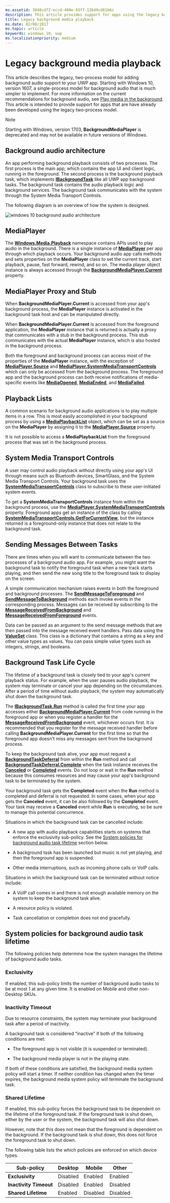 ```yaml
---
ms.assetid: 3848cd72-eccd-400e-93ff-13649cd81b6c
description: This article provides support for apps using the legacy background media model for playback and provides guidance for migrating to the new model.
title: Legacy background media playback
ms.date: 02/08/2017
ms.topic: article
keywords: windows 10, uwp
ms.localizationpriority: medium
---
```

# Legacy background media playback


This article describes the legacy, two-process model for adding background audio support to your UWP app. Starting with Windows 10, version 1607, a single-process model for background audio that is much simpler to implement. For more information on the current recommendations for background audio, see [Play media in the background](background-audio.md). This article is intended to provide support for apps that are have already been developed using the legacy two-process model.

> [!NOTE]
> Starting with Windows, version 1703, **BackgroundMediaPlayer** is deprecated and may not be available in future versions of Windows.

## Background audio architecture

An app performing background playback consists of two processes. The first process is the main app, which contains the app UI and client logic, running in the foreground. The second process is the background playback task, which implements [**IBackgroundTask**](https://msdn.microsoft.com/library/windows/apps/br224794) like all UWP app background tasks. The background task contains the audio playback logic and background services. The background task communicates with the system through the System Media Transport Controls.

The following diagram is an overview of how the system is designed.

![windows 10 background audio architecture](images/backround-audio-architecture-win10.png)
## MediaPlayer

The [**Windows.Media.Playback**](https://msdn.microsoft.com/library/windows/apps/dn640562) namespace contains APIs used to play audio in the background. There is a single instance of [**MediaPlayer**](https://msdn.microsoft.com/library/windows/apps/dn652535) per app through which playback occurs. Your background audio app calls methods and sets properties on the **MediaPlayer** class to set the current track, start playback, pause, fast forward, rewind, and so on. The media player object instance is always accessed through the [**BackgroundMediaPlayer.Current**](https://msdn.microsoft.com/library/windows/apps/dn652528) property.

## MediaPlayer Proxy and Stub

When **BackgroundMediaPlayer.Current** is accessed from your app's background process, the **MediaPlayer** instance is activated in the background task host and can be manipulated directly.

When **BackgroundMediaPlayer.Current** is accessed from the foreground application, the **MediaPlayer** instance that is returned is actually a proxy that communicates with a stub in the background process. This stub communicates with the actual **MediaPlayer** instance, which is also hosted in the background process.

Both the foreground and background process can access most of the properties of the **MediaPlayer** instance, with the exception of [**MediaPlayer.Source**](https://msdn.microsoft.com/library/windows/apps/dn987010) and [**MediaPlayer.SystemMediaTransportControls**](https://msdn.microsoft.com/library/windows/apps/dn926635) which can only be accessed from the background process. The foreground app and the background process can both receive notifications of media-specific events like [**MediaOpened**](https://msdn.microsoft.com/library/windows/apps/dn652609), [**MediaEnded**](https://msdn.microsoft.com/library/windows/apps/dn652603), and [**MediaFailed**](https://msdn.microsoft.com/library/windows/apps/dn652606).

## Playback Lists

A common scenario for background audio applications is to play multiple items in a row. This is most easily accomplished in your background process by using a [**MediaPlaybackList**](https://msdn.microsoft.com/library/windows/apps/dn930955) object, which can be set as a source on the **MediaPlayer** by assigning it to the [**MediaPlayer.Source**](https://msdn.microsoft.com/library/windows/apps/dn987010) property.

It is not possible to access a **MediaPlaybackList** from the foreground process that was set in the background process.

## System Media Transport Controls

A user may control audio playback without directly using your app's UI through means such as Bluetooth devices, SmartGlass, and the System Media Transport Controls. Your background task uses the [**SystemMediaTransportControls**](https://msdn.microsoft.com/library/windows/apps/dn278677) class to subscribe to these user-initiated system events.

To get a **SystemMediaTransportControls** instance from within the background process, use the [**MediaPlayer.SystemMediaTransportControls**](https://msdn.microsoft.com/library/windows/apps/dn926635) property. Foreground apps get an instance of the class by calling [**SystemMediaTransportControls.GetForCurrentView**](https://msdn.microsoft.com/library/windows/apps/dn278708), but the instance returned is a foreground-only instance that does not relate to the background task.

## Sending Messages Between Tasks

There are times when you will want to communicate between the two processes of a background audio app. For example, you might want the background task to notify the foreground task when a new track starts playing, and then send the new song title to the foreground task to display on the screen.

A simple communication mechanism raises events in both the foreground and background processes. The [**SendMessageToForeground**](https://msdn.microsoft.com/library/windows/apps/dn652533) and [**SendMessageToBackground**](https://msdn.microsoft.com/library/windows/apps/dn652532) methods each invoke events in the corresponding process. Messages can be received by subscribing to the [**MessageReceivedFromBackground**](https://msdn.microsoft.com/library/windows/apps/dn652530) and [**MessageReceivedFromForeground**](https://msdn.microsoft.com/library/windows/apps/dn652531) events.

Data can be passed as an argument to the send message methods that are then passed into the message received event handlers. Pass data using the [**ValueSet**](https://msdn.microsoft.com/library/windows/apps/dn636131) class. This class is a dictionary that contains a string as a key and other value types as values. You can pass simple value types such as integers, strings, and booleans.

## Background Task Life Cycle

The lifetime of a background task is closely tied to your app's current playback status. For example, when the user pauses audio playback, the system may terminate or cancel your app depending on the circumstances. After a period of time without audio playback, the system may automatically shut down the background task.

The [**IBackgroundTask.Run**](https://msdn.microsoft.com/library/windows/apps/br224811) method is called the first time your app accesses either [**BackgroundMediaPlayer.Current**](https://msdn.microsoft.com/library/windows/apps/dn652528) from code running in the foreground app or when you register a handler for the [**MessageReceivedFromBackground**](https://msdn.microsoft.com/library/windows/apps/dn652530) event, whichever occurs first. It is recommended that you register for the message received handler before calling **BackgroundMediaPlayer.Current** for the first time so that the foreground app doesn't miss any messages sent from the background process.

To keep the background task alive, your app must request a [**BackgroundTaskDeferral**](https://msdn.microsoft.com/library/windows/apps/hh700499) from within the **Run** method and call [**BackgroundTaskDeferral.Complete**](https://msdn.microsoft.com/library/windows/apps/hh700504) when the task instance receives the [**Canceled**](https://msdn.microsoft.com/library/windows/apps/br224798) or [**Completed**](https://msdn.microsoft.com/library/windows/apps/br224788) events. Do not loop or wait in the **Run** method because this consumes resources and may cause your app's background task to be terminated by the system.

Your background task gets the **Completed** event when the **Run** method is completed and deferral is not requested. In some cases, when your app gets the **Canceled** event, it can be also followed by the **Completed** event. Your task may receive a **Canceled** event while **Run** is executing, so be sure to manage this potential concurrence.

Situations in which the background task can be cancelled include:

-   A new app with audio playback capabilities starts on systems that enforce the exclusivity sub-policy. See the [System policies for background audio task lifetime](#system-policies-for-background-audio-task-lifetime) section below.

-   A background task has been launched but music is not yet playing, and then the foreground app is suspended.

-   Other media interruptions, such as incoming phone calls or VoIP calls.

Situations in which the background task can be terminated without notice include:

-   A VoIP call comes in and there is not enough available memory on the system to keep the background task alive.

-   A resource policy is violated.

-   Task cancellation or completion does not end gracefully.

## System policies for background audio task lifetime

The following policies help determine how the system manages the lifetime of background audio tasks.

### Exclusivity

If enabled, this sub-policy limits the number of background audio tasks to be at most 1 at any given time. It is enabled on Mobile and other non-Desktop SKUs.

### Inactivity Timeout

Due to resource constraints, the system may terminate your background task after a period of inactivity.

A background task is considered “inactive” if both of the following conditions are met:

-   The foreground app is not visible (it is suspended or terminated).

-   The background media player is not in the playing state.

If both of these conditions are satisfied, the background media system policy will start a timer. If neither condition has changed when the timer expires, the background media system policy will terminate the background task.

### Shared Lifetime

If enabled, this sub-policy forces the background task to be dependent on the lifetime of the foreground task. If the foreground task is shut down, either by the user or the system, the background task will also shut down.

However, note that this does not mean that the foreground is dependent on the background. If the background task is shut down, this does not force the foreground task to shut down.

The following table lists the which policies are enforced on which device types.

| Sub-policy             | Desktop  | Mobile   | Other    |
|------------------------|----------|----------|----------|
| **Exclusivity**        | Disabled | Enabled  | Enabled  |
| **Inactivity Timeout** | Disabled | Enabled  | Disabled |
| **Shared Lifetime**    | Enabled  | Disabled | Disabled |


 

 




